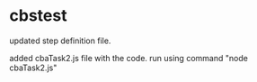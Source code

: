 # cbstest

updated step definition file.

added cbaTask2.js file with the code. run using command "node cbaTask2.js"
